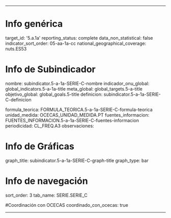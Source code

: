---

# Info genérica
target_id: '5.a.1a'
reporting_status: complete
data_non_statistical: false
indicator_sort_order: 05-aa-1a-cc
national_geographical_coverage: nuts.ES53

# Info de Subindicador
nombre: subindicator.5-a-1a-SERIE-C-nombre
indicador_onu_global: global_indicators.5-a-1a-title
meta_global: global_targets.5-a-title
objetivo_global: global_goals.5-title
definicion: subindicator.5-a-1a-SERIE-C-definicion

formula_teorica: FORMULA_TEORICA.5-a-1a-SERIE-C-formula-teorica
unidad_medida: OCECAS_UNIDAD_MEDIDA.PT
fuentes_informacion: FUENTES_INFORMACION.5-a-1a-SERIE-C-fuentes-informacion
periodicidad: CL_FREQ.A3
observaciones:

# Info de Gráficas
graph_title: subindicator.5-a-1a-SERIE-C-graph-title
graph_type: bar

# Info de navegación
sort_order: 3
tab_name: SERIE.SERIE_C

#Coordinación con OCECAS
coordinado_con_ocecas: true

---